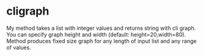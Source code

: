 # cligraph
My method takes a list with integer values and returns string with cli graph.
You can specify graph height and width (default: height=20,width=80). 
Method produces fixed size graph for any length of input list and any range of values.
